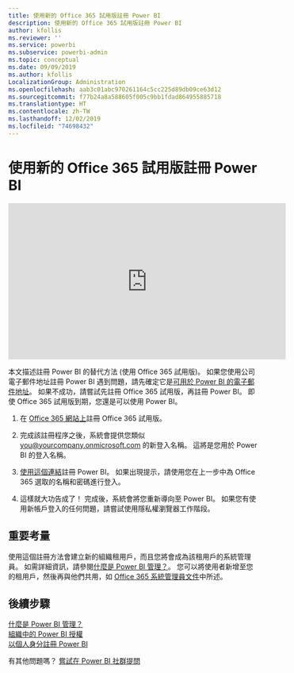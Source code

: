 ```yaml
---
title: 使用新的 Office 365 試用版註冊 Power BI
description: 使用新的 Office 365 試用版註冊 Power BI
author: kfollis
ms.reviewer: ''
ms.service: powerbi
ms.subservice: powerbi-admin
ms.topic: conceptual
ms.date: 09/09/2019
ms.author: kfollis
LocalizationGroup: Administration
ms.openlocfilehash: aab3c01abc970261164c5cc225d89db09ce63d12
ms.sourcegitcommit: f77b24a8a588605f005c9bb1fdad864955885718
ms.translationtype: HT
ms.contentlocale: zh-TW
ms.lasthandoff: 12/02/2019
ms.locfileid: "74698432"
---
```

# <a name="signing-up-for-power-bi-with-a-new-office-365-trial"></a>使用新的 Office 365 試用版註冊 Power BI

<iframe width="560" height="315" src="https://www.youtube.com/embed/gbSuFST-Nx4?showinfo=0" frameborder="0" allowfullscreen></iframe>

本文描述註冊 Power BI 的替代方法 (使用 Office 365 試用版)。 如果您使用公司電子郵件地址註冊 Power BI 遇到問題，請先確定它是[可用於 Power BI 的電子郵件地址](service-self-service-signup-for-power-bi.md#supported-email-addresses)。 如果不成功，請嘗試先註冊 Office 365 試用版，再註冊 Power BI。 即使 Office 365 試用版到期，您還是可以使用 Power BI。

1. 在 [Office 365 網站上](https://go.microsoft.com/fwlink/p/?LinkID=403802)註冊 Office 365 試用版。

1. 完成該註冊程序之後，系統會提供您類似 you@yourcompany.onmicrosoft.com 的新登入名稱。 這將是您用於 Power BI 的登入名稱。

1. [使用這個連結](https://app.powerbi.com/signupredirect?pbi_source=web)註冊 Power BI。 如果出現提示，請使用您在上一步中為 Office 365 選取的名稱和密碼進行登入。

1. 這樣就大功告成了！ 完成後，系統會將您重新導向至 Power BI。 如果您有使用新帳戶登入的任何問題，請嘗試使用隱私權瀏覽器工作階段。

## <a name="important-considerations"></a>重要考量

使用這個註冊方法會建立新的組織租用戶，而且您將會成為該租用戶的系統管理員。 如需詳細資訊，請參閱[什麼是 Power BI 管理？](service-admin-administering-power-bi-in-your-organization.md)。 您可以將使用者新增至您的租用戶，然後再與他們共用，如 [Office 365 系統管理員文件](https://support.office.com/en-sg/article/Add-users-individually-to-Office-365---Admin-Help-1970f7d6-03b5-442f-b385-5880b9c256ec)中所述。

## <a name="next-steps"></a>後續步驟

[什麼是 Power BI 管理？](service-admin-administering-power-bi-in-your-organization.md)  
[組織中的 Power BI 授權](service-admin-licensing-organization.md)  
[以個人身分註冊 Power BI](service-self-service-signup-for-power-bi.md)

有其他問題嗎？ [嘗試在 Power BI 社群提問](https://community.powerbi.com/)